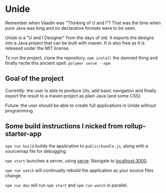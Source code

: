 # Unide

Remember when Vaadin was "Thinking of U and I"? That was the time
when pure Java was king and no declarative formats were to be seen.

Unide is a "U and I Designer" from the days of old. It exports the
designs into a Java project that can be built with maven. It is also
free as it is released under the MIT license.

To run the project, clone the repository, `npm install` the damned thing and
finally recite this ancient spell: `polymer serve --npm`

## Goal of the project

Currently: the user is able to produce UIs, add basic navigation and finally export the
result to a maven project as plain Java (and some CSS).

Future: the user should be able to create full applications in Unide without programming.

## Some build instructions I nicked from rollup-starter-app

`npm run build` builds the application to `public/bundle.js`, along with a sourcemap file for debugging.

`npm start` launches a server, using [serve](https://github.com/zeit/serve). Navigate to [localhost:3000](http://localhost:3000).

`npm run watch` will continually rebuild the application as your source files change.

`npm run dev` will run `npm start` and `npm run watch` in parallel.
